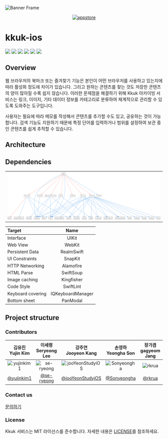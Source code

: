 ![Banner Frame](https://github.com/nbcamp-archive/kkuk-ios/assets/26790710/44c6de6f-22bc-4be2-bd6f-318f3ba77e60)

<div align="center"> 
  
[<img width="200" alt="appstore" src="https://github.com/nbcamp-archive/kkuk-ios/assets/26790710/72caf6ff-b829-4608-98d9-16d42d0a3eb0">](https://apps.apple.com/kr/app/kkuk/id6471813268)

</div>

# kkuk-ios

<img src="https://img.shields.io/badge/Xcode_14+-147EFB?style=flat&logo=Xcode&logoColor=FFF" /> <img src="https://img.shields.io/badge/iOS_15+-000?style=flat&logo=Apple&logoColor=FFF" /> <img src="https://img.shields.io/badge/Swift_5-F05138?style=flat&logo=Swift&logoColor=FFF" /> <img src="https://img.shields.io/badge/UIKit-2396F3?style=flat&logo=UIKit&logoColor=000" /> <img src="https://img.shields.io/badge/SwiftUI-007FFF?style=flat&logo=Swift&logoColor=000" /> <img src="https://img.shields.io/badge/RealmSwift-39477F?style=flat&logo=Realm&logoColor=FFF" /> 

## Overview

웹 브라우저의 북마크 또는 즐겨찾기 기능은 본인이 어떤 브라우저를 사용하고 있는지에 따라 활성화 정도에 차이가 있습니다. 그리고 원하는 콘텐츠를 찾는 것도 저장한 콘텐츠의 양이 많아질 수록 쉽지 않습니다.
이러한 문제점을 해결하기 위해 Kkuk 아카이빙 서비스는 링크, 이미지, 기타 데이터 정보를 카테고리로 분류하여 체계적으로 관리할 수 있도록 도와주는 도구입니다.

사용자는 필요에 따라 메모를 작성해서 콘텐츠를 추가할 수도 있고, 공유하는 것이 가능합니다. 검색 기능도 지원하기 때문에 특정 단어를 입력하거나 범위를 설정하여 보관 중인 콘텐츠를 쉽게 추적할 수 있습니다.


## Architecture


## Dependencies

<div align="center"><table><tr><td><img src="./dependencies.png" alt="xcdependency_graph" width="1280"/></td></tr></table></div>

| Target | Name |
|:-------|:----:|
| Interface | UIKit |
| Web View | WebKit |
| Persistent Data | RealmSwift |
| UI Constraints | SnapKit |
| HTTP Networking | Alamofire |
| HTML Parse | SwiftSoup |
| Image caching | Kingfisher |
| Code Style | SwiftLint |
| Keyboard covering | IQKeyboardManager |
| Bottom sheet | PanModal |

## Project structure

### Contributors

| 김유진 <br> Yujin Kim | 이세령 <br> Seryeong Lee | 강주연 <br> Jooyeon Kang | 손영하 <br> Yeongha Son | 장가겸 <br> gagyeom Jang |
|:----:|:----:|:----:|:----:|:----:|
|![yujinkim1](https://images.weserv.nl/?url=https://github.com/yujinkim1.png&h=100&w=100&fit=cover&mask=rectangle)|![se-ryeong](https://images.weserv.nl/?url=https://github.com/nbcamp-archive/kkuk-ios/assets/26790710/4abc777f-fb43-4048-a1c5-b75af57c8481&h=100&w=100&fit=cover&mask=rectangle)|![jooYeonStudyiOS](https://images.weserv.nl/?url=https://github.com/nbcamp-archive/kkuk-ios/assets/26790710/8e62a980-16e9-4d56-abe4-ecbbdb95f9bd&h=100&w=100&fit=cover&mask=rectangle)|![Sonyeongha](https://images.weserv.nl/?url=https://github.com/Sonyeongha.png&h=100&w=100&fit=cover&mask=rectangle)|![rkrua](https://images.weserv.nl/?url=https://github.com/rkrua.png&h=100&w=100&fit=cover&mask=rectangle)|
|[@yujinkim1](https://github.com/yujinkim1)|[@se-ryeong](https://github.com/se-ryeong)|[@jooYeonStudyiOS](https://github.com/jooYeonStudyiOS)|[@Sonyeongha](https://github.com/Sonyeongha)|[@rkrua](https://github.com/rkrua)|

### Contact us

[문의하기](mailto:kkuk.help@gmail.com)

### License

Kkuk 서비스는 MIT 라이선스를 준수합니다. 자세한 내용은 [LICENSE](/LICENSE)를 참조하세요.
